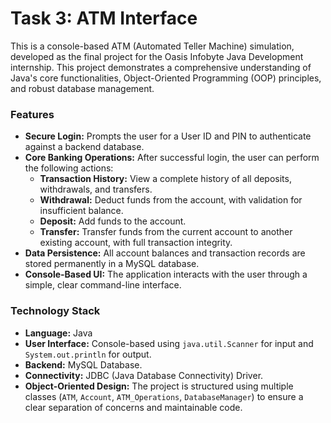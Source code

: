 # Task 3: ATM Interface

This is a console-based ATM (Automated Teller Machine) simulation, developed as the final project for the Oasis Infobyte Java Development internship. This project demonstrates a comprehensive understanding of Java's core functionalities, Object-Oriented Programming (OOP) principles, and robust database management.

### **Features**

* **Secure Login:** Prompts the user for a User ID and PIN to authenticate against a backend database.
* **Core Banking Operations:** After successful login, the user can perform the following actions:
    * **Transaction History:** View a complete history of all deposits, withdrawals, and transfers.
    * **Withdrawal:** Deduct funds from the account, with validation for insufficient balance.
    * **Deposit:** Add funds to the account.
    * **Transfer:** Transfer funds from the current account to another existing account, with full transaction integrity.
* **Data Persistence:** All account balances and transaction records are stored permanently in a MySQL database.
* **Console-Based UI:** The application interacts with the user through a simple, clear command-line interface.

### **Technology Stack**

* **Language:** Java
* **User Interface:** Console-based using `java.util.Scanner` for input and `System.out.println` for output.
* **Backend:** MySQL Database.
* **Connectivity:** JDBC (Java Database Connectivity) Driver.
* **Object-Oriented Design:** The project is structured using multiple classes (`ATM`, `Account`, `ATM_Operations`, `DatabaseManager`) to ensure a clear separation of concerns and maintainable code.
